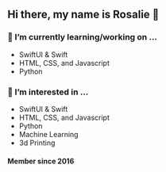 ## Hi there, my name is Rosalie 👋

### 🌱 I’m currently learning/working on ...
- SwiftUI & Swift
- HTML, CSS, and Javascript
- Python

### 👀 I’m interested in ...
- SwiftUI & Swift
- HTML, CSS, and Javascript
- Python
- Machine Learning
- 3d Printing

#### Member since 2016

<!--
**RosalieWessels/RosalieWessels** is a ✨ _special_ ✨ repository because its `README.md` (this file) appears on your GitHub profile.

Here are some ideas to get you started:

- 🔭 I’m currently working on ...
- 🌱 I’m currently learning ...
- 👯 I’m looking to collaborate on ...
- 🤔 I’m looking for help with ...
- 💬 Ask me about ...
- 📫 How to reach me: ...
- 😄 Pronouns: ...
- ⚡ Fun fact: ...
-->
